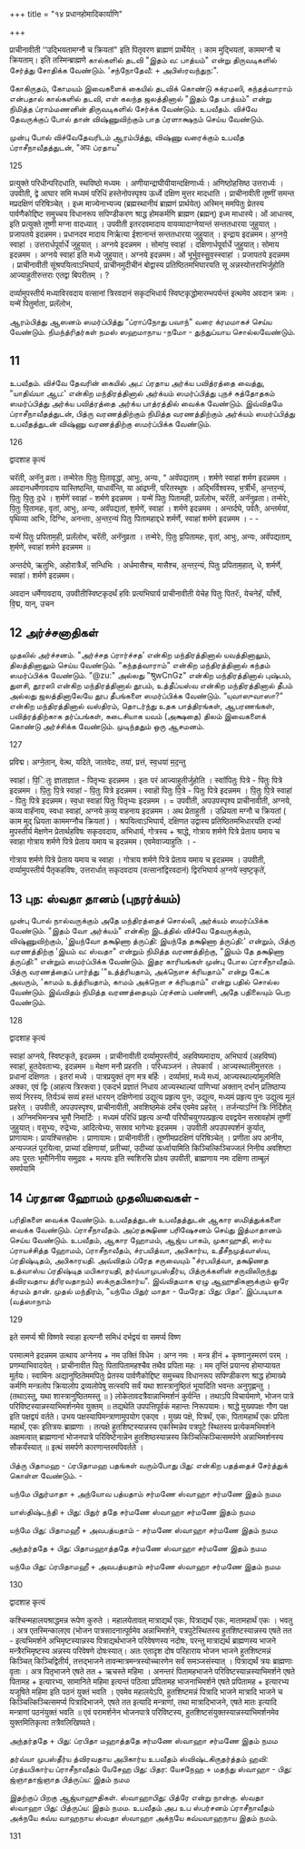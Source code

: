 +++
title = "१४ प्रधानहोमादिकार्याणि"

+++

प्राचीनावीती ‘‘उद्भियतामग्नौ च क्रियतां" इति पितृवरण ब्राह्मणं प्रार्थेयेत् । काम मुद्भियतां, काममग्नौ च क्रियताम्। इति तस्मिन्ब्राह्मणे கால்களில் தடவி "இதம் வ: பாத்யம்" என்று திருவடிகளில் சேர்த்து சோதிக்க வேண்டும். 'சந்நோதேவீ: + அபிஸ்ரவந்துந:".

கோகிருதம், கோமயம் இவைகளைக் கையில் தடவிக் கொண்டு சுக்ரமஸி, கந்தத்வாராம் என்பதால் கால்களில் தடவி, எள் கலந்த ஜலத்தினால் "இதம் தே பாத்யம்" என்று நிமித்த ப்ராம்மணனின் திருவடிகளில் சேர்க்க வேண்டும். உபவீதம். விச்வே தேவருக்குப் போல் தான் விஷ்ணுவிற்கும் பாத ப்ரளாக்ஷநம் செய்ய வேண்டும்.

முன்பு போல் விச்வேதேவரிடம் ஆரம்பித்து, விஷ்ணு வரைக்கும் உபவீத ப்ராசீநாவீதத்துடன், "अपः ப்ரதாய"

125




प्रत्युक्ते परिधीन्परिदधाति, स्थविष्ठो मध्यमः । अणीयान्द्राघीयीयान्दक्षिणार्ध्यः। अणिष्ठोहसिष्ठ उत्तरार्ध्यः । उपवीती, द्वे आघार समि मध्यमं परिधिं हस्तेनोपस्पृश्य ऊर्ध्वे दक्षिण मुत्तर मादधाति । प्राचीनावीती तूष्णीं समन्त मप्रदक्षिणं परिषिञ्चेत् । इध्म माज्येनाभ्यज्य (ब्रह्मस्थानीयं ब्राह्मणं प्रार्थयेत्) अस्मिन् ममपितुः प्रेतस्य पार्वणैकोद्दिष्ट समुच्चय विधानरूप सपिण्डीकरण श्राद्ध होमकर्मणि ब्राह्मण (ब्रह्मन्) इध्म माधास्ये। ओं आधत्स्व, इति प्रत्युक्ते तूष्णी मग्ना वादध्यात् । उपवीती इतरदवमादाय वायव्यादाग्नेयान्तं सन्ततधारया जुहुयात् । प्रजापतये इदन्नमम। प्रधानदव मादाय निर्ऋत्या ईशानान्तं सन्ततधारया जुहुयात् । इन्द्राय इदन्नमम। अ॒ग्नये॒ स्वाहा॑ । उत्तरार्धपूर्वार्धे जुहुयात् । अग्नये इदन्नमम । सोमा॑य॒ स्वाहा॑ । दक्षिणार्धपूर्वार्धे जुहुयात्। सोमाय इदन्नमम । अग्नये स्वाहा॑ इति मध्ये जुहुयात्। अग्नये इदन्नमम। ओं भूर्भुव॒स्सु॒व॒स्स्वाहा॑ । प्रजापतये इदन्नमम । प्राचीनावीती सूंश्रपयित्वाऽभिघार्य, प्राचीनमुदीचीनं बोद्वास्य प्रतिष्ठितमभिघारयति सू अन्नस्योत्तराभिर्जुहोति आज्याहुतीरुत्तराः एतद्वा बिपरीतम् । ?

दर्व्यामुपस्तीर्य मध्याविरवदाय वत्सानां त्रिरवदानं सकृदभिधार्य स्विष्टकृद्धोमारम्भपर्यन्तं इत्थमेव अवदान क्रमः । यन्मे॑ पितुर्माता, प्रलॅलोभ,

ஆரம்பித்து ஆஸனம் ஸமர்ப்பித்து “ப்ராப்நோது பவாந்" வரை க்ரமமாகச் செய்ய வேண்டும். நிமந்த்ரிதர்கள் நமஸ் ஸஹமாநாய -நமோ - துந்துப்யாய சொல்லவேண்டும்.

## 11 

உபவீதம். விச்வே தேவரின் கையில் அப: ப்ரதாய அர்க்ய பவித்ரத்தை வைத்து, "யாதிவ்யா ஆப:' என்கிற மந்திரத்தினால் அர்க்யம் ஸமர்ப்பித்து புநச் சுத்தோதகம் ஸமர்ப்பித்து அர்க்ய பவித்ரத்தை அர்க்ய பாத்ரத்தில் வைக்க வேண்டும். இவ்விதமே ப்ராசீநாவீதத்துடன், பித்ரு வரணத்திற்கும் நிமித்த வரணத்திற்கும் அர்க்யம் ஸமர்ப்பித்து உபவீதத்துடன் விஷ்ணு வரணத்திற்கு ஸமர்ப்பிக்க வேண்டும்.

126


द्वादशाह कृत्यं

चरॅती, अनॅनु व्रता। तन्मेरेतः पि॒तुः पि॒तावृद्धां, आभुः, अन्यः, " अवॅपद्यताम् । शर्मणे स्वाहा॑ शर्मण इदन्नमम । अवदानधर्मेणावदाय यास्तिष्ठन्ति, याधावॅन्ति, या आंद्रघ्नी, परितस्थुषः । अद्भिर्विश्वस्य, भ॒र्त्रीभँः, अ॒न्तर॒न्यं, पि॒तुः पि॒तुः द॒धे । श॒र्मणे॑ स्वाहा॑ - शर्मणे इदन्नमम । यन्मे॑ पितुः पितामही, प्रलॅलोभ, चरॅती, अनॅनुव्रता। तन्मेरेः, पि॒तुः पि॒तामहः, वृतां, आभुः, अन्यः, अवॅपद्यतां, श॒र्मणे॑, स्वाहा॑ । शर्मणे इदन्नमम । अन्तर्दघे, पर्वतैः, अन्तर्मयां, पृथिव्या आभिः, दिग्भिः, अनन्ताः, अ॒न्तर॒न्यं पितुः पितामहाद्दधे शर्मर्णे, स्वाहा॑ शर्मणे इदन्नमम । - -

यन्मे॑ पितुः प्रपिताम॒ही, प्रलॅलोभ, चरॅती, अनॅनुव्रता । तन्मेरेः, पि॒तुः प्र॒पितामहः, वृतां, आभुः, अन्यः, अवॅपद्यताम्, श॒र्मणे॑, स्वाहा॑ शर्मणे इदन्नमम ॥

अन्तर्दघे, ऋतुभिः, अहोरात्रैॲ, सन्धिभिः । अर्धमासैश्च, मासैश्च, अ॒न्तर॒न्यं, पितुः प्रपिताम॒हात्, धे, शर्मर्णे, स्वाहा॑। शर्मणे इदन्नमम।

अवदान धर्मेणावदाय, उपवीतीस्विष्टकृदर्थं हविः प्रत्यभिघार्य प्राचीनावीती येचेह पितुः पितरॅः, येचनेहॅ, याँर्श्वे, वि॒द्म, यान्, उचन 

## 12 அர்ச்சனாதிகள்

முதலில் அர்ச்சனம். "அர்ச்சத ப்ரார்ச்சத' என்கிற மந்திரத்தினால் யவத்தினாலும், திலத்தினாலும் செய்ய வேண்டும். “கந்தத்வாராம்" என்கிற மந்திரத்தினால் கந்தம் ஸமர்ப்பிக்க வேண்டும். "@zu:" அல்லது "श्रुwCnGz" என்கிற மந்திரத்தினால் புஷ்பம், துளசி, தூரஸி என்கிற மந்திரத்தினால் தூபம், உத்தீப்யஸ்வ என்கிற மந்திரத்தினால் தீபம் அல்லது ஜலத்தினாலேயே தூப தீபங்களை ஸமர்ப்பிக்க வேண்டும். “யுவாஸுவாஸா?" என்கிற மந்திரத்தினால் வஸ்திரம், தொடர்ந்து உதக பாத்திரங்கள், ஆபரணங்கள், பவித்ரத்திற்காக தர்ப்பங்கள், கடைசியாக யவம் (அக்ஷதை) திலம் இவைகளைக் கொண்டு அர்ச்சிக்க வேண்டும். முடிந்ததும் ஒரு ஆசமனம்.

127




प्रविद्म। अग्ने॒तान्, वेत्थ, यदिते, जातवेदः, तयां, प्रत्तं, स्व॒धया॑ म॒द॒न्तु

स्वाहा॑। पि॒ितुः ज्ञाताज्ञात - पितृभ्यः इदन्नमम । इतः परं आज्याहुतीर्जुहोति । स्वाॉपितुः पित्रे - पितुः पित्रे इदन्नमम । पि॒तुः पि॒त्रे स्वाहा॑ - पि॒तुः पित्रे इदन्नमम। स्वाहॊ पितुः पि॒त्रे - पितुः पित्रे इदन्नमम । पि॒तुः पि॒त्रे स्वाहा॑ - पितुः पित्रे इदन्नमम। स्व॒धा स्वाहा॑ पितुः पितृभ्यः इदन्नमम । = उपवीती, अपउपस्पृश्य प्राचीनावीती, अग्नये, कव्य वाहॅनाय, स्वधा स्वाहा॑, अग्नये क॒व्य॒ वाहनाय इदन्नमम । अथ प्रेताहुती । उध्रियता मग्नौ च क्रियतां ( काम मुद् ध्रियता काममग्नौच क्रियतां ) । श्रपयित्वाऽभिघार्य, दक्षिणत उद्वास्य प्रतिष्ठितमभिधारयति दर्ज्या मुपस्तीर्य मेक्षणेन प्रेतार्थहविषः सकृदवदाय, अभिधार्य, गोत्रस्य + श्राद्धे, गोत्राय शर्मणे पित्रे प्रेताय यमाय च स्वाहा गोत्राय शर्मणे पित्रे प्रेताय यमाय च इदन्नमम। एवमेवाज्याहुतिः । -

गोत्राय शर्मणे पित्रे प्रेताय यमाय च स्वाहा । गोत्राय शर्मणे पित्रे प्रेताय यमाय च इदन्नमम । उपवीती, दर्व्यामुपस्तीर्य पैतृकहविषः, उत्तरार्धात् सकृदवदाय (वत्सानांद्विरवदानं) द्विरभिघार्य अ॒ग्नये॑ स्व॒ष्ट॒कृते॑,

## 13 புந: ஸ்வதா தானம் (புநரர்க்யம்)

முன்பு போல் நால்வருக்கும் அதே மந்திரத்தைச் சொல்லி, அர்க்யம் ஸமர்ப்பிக்க வேண்டும். "இதம் வோ அர்க்யம்" என்கிற இடத்தில் விச்வே தேவருக்கும், விஷ்ணுவிற்கும், 'இயந்வோ தக்ஷிணா த்ருப்தி: இயந்தே தக்ஷிணா த்ருப்தி:' என்றும், பித்ரு வரணத்திற்கு 'இயம் வ: ஸ்வதா" என்றும் நிமித்த வரணத்திற்கு, "இயம் தே தக்ஷிணா த்ருப்தி:" என்றும் ஸமர்ப்பிக்க வேண்டும். இதர காரியங்கள் முன்பு போல ப்ராசீநாவீதம். பித்ரு வரணத்தைப் பார்த்து '"உத்த்ரியதாம், அக்நௌச க்ரியதாம்" என்று கேட்க அவரும், 'காமம் உத்த்ரியதாம், காமம் அக்நௌ ச க்ரியதாம்" என்று பதில் சொல்ல வேண்டும். இவ்விதம் நிமித்த வரணத்தையும் ப்ரச்னம் பண்ணி, அதே பதிலையும் பெற வேண்டும்.

128


द्वादशाह कृत्यं

स्वाहा॑ अग्नये, स्विष्टकृते, इदन्नमम । प्राचीनावीती दर्व्यामुपस्तीर्य, अहविष्यमादाय, अभिघार्य (अहविष्यं) स्वाहा॑, हुतदेवताभ्यः, इदन्नमम ॥ मेक्षण मनौ प्रहरति । परिध्यञ्जनं । लेपकार्यं । आज्यस्थालीमुत्तरतः । प्रधानां दक्षिणतः । इतरां मध्ये । पात्रप्रयुक्तं तृण मत्र बर्हिः । दर्व्यामग्रं, मध्ये मध्यं, आज्यस्थाल्यांमूलमिति अक्का, एवं द्विः (आहत्य त्रिरक्त्वा ) एकदर्भ प्रज्ञातं निधाय आज्यस्थाल्यां पाणिभ्यां अक्तान् दर्भान् प्रतिष्ठाप्य सव्यं निरस्य, तिर्यञ्चं सव्यं हस्तं धारयन् दक्षिणेनाग्रं उद्युत्य प्रहृत्य पुनः, उद्युत्य, मध्यमं प्रहृत्य पुनः उद्युत्य मूलं प्रहरेत् । उपवीती, अपउपस्पृश्य, प्राचीनावीती, अवशिष्ठमेकं दर्मंच एवमेव प्रहरेत् । तर्जन्याऽग्निं त्रिः निर्दिशेत् । अग्निमभिमन्त्रच भूमौ निमार्टिः । मध्यमं परिधिं प्रहृत्य अन्यौ परिघीचयुगपत्प्रहृत्य दवद्वयेन सस्रावहोमं तूष्णीं जुहुयात्। वसुभ्यः, रुद्रेभ्यः, आदित्येभ्यः, सस्राव भागेभ्यः इदन्नमम । उपवीती अपउपस्पर्शनं कुर्यात्, प्राणायामः। प्रायश्चित्तहोमः । प्राणायामः। प्राचीनावीती। तूष्णीमप्रदक्षिणं परिषिञ्चेत् । प्रणीता अप आनीय, अन्यज्जलं पूरयित्वा, प्राच्यां दक्षिणायां, प्रतीच्यां, उदीच्यां ऊर्ध्वायामिति किञ्चित्किञ्चिज्जलं निनीय अवशिष्टा अपः पुरतः भूमौनिनीय समुद्रवः + मत्पयः इति स्वशिरसि प्रोक्ष्य उपवीती, ब्राह्मणाय नमः दक्षिणा ताम्बूलं समर्पयामि 

## 14 ப்ரதான ஹோமம் முதலியவைகள் -

பரிதிகளை வைக்க வேண்டும். உபவீதத்துடன் உபவீதத்துடன் ஆகார ஸமித்துக்களை வைக்க வேண்டும். ப்ராசீநாவீதம். அப்ரதக்ஷிண பரிஷேசனம் செய்து இத்மாதானம் செய்ய வேண்டும். உபவீதம், ஆகார ஹோமம், ஆஜ்ய பாகம், முகாஹுதி, ஸர்வ ப்ராயச்சித்த ஹோமம், ப்ராசீநாவீதம், ச்ரபயித்வா, அபிகார்ய, உதீசீநமுத்வாஸ்ய, ப்ரதிஷ்டிதம், அபிகாரயதி. அவ்விதம் ப்ரேத சருவையும் "ச்ரபயித்வா, தக்ஷிணத உத்வாஸ்ய ப்ரதிஷ்டித மபிகாரயதி, தர்வ்யாமுபஸ்தீர்ய, பித்ருக்களின் சருவிலிருந்து த்விரவதாய த்ரிரவதாநம்) ஸக்ருதபிகார்ய". இவ்விதமாக ஏழு ஆஹுதிகளுக்கும் ஒரே க்ரமம் தான். முதல் மந்திரம், "யந்மே பிதுர் மாதா - மேரேத: பிது: பிதா'. இப்படியாக (வத்ஸாநாம்

129




इते समर्प्य श्री विष्णवे स्वाहा इत्यग्नौ समिधं दर्भद्वयं वा समर्प्य विष्ण

परमात्मने इदन्नमम उत्थाय अग्नेनय + नम उक्तिं विधेम । अग्न नमः । मन्त्र हीनं + कृष्णानुस्मरणं परम् । प्रणम्याभिवादयेत् । प्राचीनावीत पितुः पितापितामहश्चैव तथैव प्रपिता महः । मम तृप्तिं प्रयान्त्व होमाप्यायत मूर्तयः। स्वामिनः अद्यानुष्ठितेममपितुः प्रेतस्य पार्वणैकोद्दिष्ट समुच्चय विधानरूप सपिण्डीकरण श्राद्ध होमाख्ये कर्मणि मन्त्रलोप क्रियालोप द्रव्यलोपेषु सत्स्वपि सर्वं यथा शास्त्रानुष्ठितं भूयादिति भवन्तः अनुगृह्णन्तु । (तथाऽस्तु, यथा शास्त्रानुष्ठितमस्तु ॥ ) लोकेतावदत्रैवान्नाभिमर्शनं कुर्वन्ति । तथाऽपि विचार्यमाणे, भोजन पात्रे परिविष्टस्यान्नस्याभिमर्शनमेव युक्तम् ॥ तद्यथेति उपपत्तिपूर्वकं महान्तः निरूपयामः। श्राद्धे मुख्यपक्षः गौण पक्ष इति पक्षद्वयं वर्तते। उभय पक्षस्यापिमन्त्राणामुपयोग एकएव । मुख्य पक्षे, पित्रर्थं, एकः, पितामहार्थं एकः प्रपिता महार्थं, एकः इतित्रयः ब्राह्मणाः । तत्पक्षे हुतशिष्टस्यान्नस्य एकस्मिन्नेव पत्रपुटे स्थितस्य प्रत्येकमभिमर्शने अक्षमत्वात् ब्राह्मणानां भोजनपात्रे परिविष्टेनान्नेन हुतशिष्ठस्यान्नस्य किञ्चित्किञ्चित्समर्पणे अन्नाभिमर्शनस्य सौकर्यंस्यात् ॥ इत्थं समर्पणे कारणान्तरमपिवर्तते ।

பித்ரு பிதாமஹ - ப்ரபிதாமஹ பதங்கள் வரும்போது பிது: என்கிற பதத்தைச் சேர்த்துக் கொள்ள வேண்டும். -

யந்மே பிதுர்மாதா + அந்யோவ பத்யதாம் சர்மணே ஸ்வாஹா சர்மணே இதம் நமம

யாஸ்திஷ்டந்தி + பிது: பிதுர் ததே சர்மணே ஸ்வாஹா சர்மணே இதம் நமம

யந்மே பிது: பிதாமஹீ + அவபத்யதாம் - சர்மணே ஸ்வாஹா சர்மணே இதம் நமம

அந்தர்ததே + பிது: பிதாமஹாத்ததே சர்மணே ஸ்வாஹா சர்மணே இதம் நமம

யந்மே பிது: ப்ரபிதாமஹீ + அவபத்யதாம் சர்மணே ஸ்வாஹா சர்மணே இதம் நமம

130


द्वादशाह कृत्यं

कश्चिन्महालयश्राद्धमन्न रूपेण कुरुते । महालयेतावत् मात्राद्यर्थं एकः, पित्राद्यर्थं एकः, मातामहार्थं एकः । भवतु । अत्र एतस्मिन्कालएव (भोजन पात्रसादनात्पूर्वमेव अन्नाभिमर्शने, पत्रपुटेस्थितस्य हुतशिष्टस्यान्नस्य एषते तत - इत्यभिमर्शने अभिमृष्टस्यान्नस्य पित्राद्यर्थभाजने परिवेषणस्य नदोषः, परन्तु मात्राद्यर्थ ब्राह्मणस्य भाजने मन्त्रैरभिमृष्टस्य अन्नस्य परिवेषणे दोषःस्यात्। अतः एतादृश दोष परिहाराय भोजन भाजने हुतशिष्टमन्नं किञ्चित् किञ्चिद्वितीर्य, तत्तद्भाजने तावन्मात्रमन्त्रस्योच्चारणेन सर्वं समञ्जसंस्यात् । पित्राद्यर्थं त्रयः ब्राह्मणाः वृताः । अत्र पितृभाजने एषते तत + ऋचस्ते महिमा । अनन्तरं पितामहभाजने परिविष्टस्यान्नस्याभिमर्शने एषते पितामह + इत्यारभ्य, सामानिते महिमा इत्यन्तं पठित्वा प्रपितामह भाजनाभिमर्शने एषते प्रपितामह + इत्यारभ्य यजूषिते महिमा इति पठनं युक्तं भवति । एवमेव महालयेऽपि, हुतशिष्टमन्नं पित्रादि भाजने मात्रादि भाजने च किञ्चित्किञ्चित्समर्प्य पित्रादिभाजने, एषते तत इत्यादि मन्त्राणां, तथा मात्रादिभाजने, एषते मातः इत्यादि मन्त्राणां पठनंयुक्तं भवति ॥ एवं परामर्शनेन भोजनपात्रे परिविष्टस्य, हुतशिष्टसंयुक्तस्यान्नस्याभिमर्शनमेव युक्तमितिकृत्वा तत्रैवलिखिष्यते।

அந்தர்ததே + பிது: ப்ரபிதா மஹாத்ததே சர்மணே ஸ்வாஹா சர்மணே இதம் நமம

தர்வ்யா முபஸ்தீர்ய த்விரவதாய அபிகார்ய உபவீதம் ஸ்விஷ்டகிருதர்த்தம் ஹவி: ப்ரத்யபிகார்ய ப்ராசீநாவீதம் யேசேஹ பிது: பிதர: யேசநேஹ + மதந்து ஸ்வாஹா - பிது: ஜ்ஞாதாஜ்ஞாத பித்ருப்ய: இதம் நமம

இதற்குப் பிறகு ஆஜ்யாஹுதிகள். ஸ்வாஹாபிது: பித்ரே என்று நான்கு. ஸ்வதா ஸ்வாஹா பிது: பித்ருப்ய: இதம் நமம. உபவீதம் அப உப ஸ்பர்சனம் ப்ராசீநாவீதம் அக்நயே கவ்ய வாஹநாய ஸ்வதா ஸ்வாஹா அக்நயே கவ்யவாஹநாய இதம் நமம்.

131



